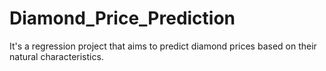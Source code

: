 # Diamond_Price_Prediction
It's a regression project that aims to predict diamond prices based on their natural characteristics.
